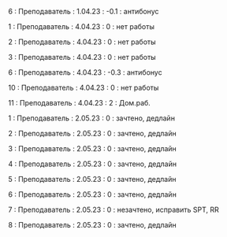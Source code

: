 
6 : Преподаватель : 1.04.23 : -0.1 : антибонус

1 : Преподаватель : 4.04.23 : 0 : нет работы

2 : Преподаватель : 4.04.23 : 0 : нет работы

3 : Преподаватель : 4.04.23 : 0 : нет работы

6 : Преподаватель : 4.04.23 : -0.3 : антибонус

10 : Преподаватель : 4.04.23 : 0 : нет работы

11 : Преподаватель : 4.04.23 : 2 : Дом.раб.

1 : Преподаватель : 2.05.23 : 0 : зачтено, дедлайн

2 : Преподаватель : 2.05.23 : 0 : зачтено, дедлайн

3 : Преподаватель : 2.05.23 : 0 : зачтено, дедлайн

4 : Преподаватель : 2.05.23 : 0 : зачтено, дедлайн

5 : Преподаватель : 2.05.23 : 0 : зачтено, дедлайн

6 : Преподаватель : 2.05.23 : 0 : зачтено, дедлайн

7 : Преподаватель : 2.05.23 : 0 : незачтено, исправить SPT, RR

8 : Преподаватель : 2.05.23 : 0 : зачтено, дедлайн
